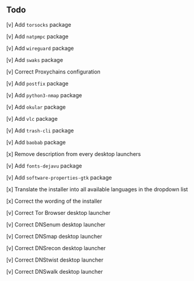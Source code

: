 ## Todo

\[v\] Add `torsocks` package

\[v\] Add `natpmpc` package

\[v\] Add `wireguard` package

\[v\] Add `swaks` package

\[v\] Correct Proxychains configuration

\[v\] Add `postfix` package

\[v\] Add `python3-nmap` package

\[v\] Add `okular` package

\[v\] Add `vlc` package

\[v\] Add `trash-cli` package

\[v\] Add `baobab` package

\[x\] Remove description from every desktop launchers

\[v\] Add `fonts-dejavu` package

\[v\] Add `software-properties-gtk` package

\[x\] Translate the installer into all available languages in the dropdown list

\[x\] Correct the wording of the installer

\[v\] Correct Tor Browser desktop launcher

\[v\] Correct DNSenum desktop launcher

\[v\] Correct DNSmap desktop launcher

\[v\] Correct DNSrecon desktop launcher

\[v\] Correct DNStwist desktop launcher

\[v\] Correct DNSwalk desktop launcher
